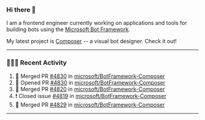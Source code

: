 ### Hi there 👋

I am a frontend engineer currently working on applications and tools for building bots using the [Microsoft Bot Framework](https://dev.botframework.com/).

My latest project is [Composer](https://github.com/microsoft/BotFramework-Composer) -- a visual bot designer. Check it out!

---

### 👨🏻‍💻 Recent Activity

<!--START_SECTION:activity-->
1. 🎉 Merged PR [#4830](https://github.com/microsoft/BotFramework-Composer/pull/4830) in [microsoft/BotFramework-Composer](https://github.com/microsoft/BotFramework-Composer)
2. 💪 Opened PR [#4830](https://github.com/microsoft/BotFramework-Composer/pull/4830) in [microsoft/BotFramework-Composer](https://github.com/microsoft/BotFramework-Composer)
3. 🎉 Merged PR [#4820](https://github.com/microsoft/BotFramework-Composer/pull/4820) in [microsoft/BotFramework-Composer](https://github.com/microsoft/BotFramework-Composer)
4. ❗️ Closed issue [#4819](https://github.com/microsoft/BotFramework-Composer/issues/4819) in [microsoft/BotFramework-Composer](https://github.com/microsoft/BotFramework-Composer)
5. 🎉 Merged PR [#4829](https://github.com/microsoft/BotFramework-Composer/pull/4829) in [microsoft/BotFramework-Composer](https://github.com/microsoft/BotFramework-Composer)
<!--END_SECTION:activity-->

---

<!--
**a-b-r-o-w-n/a-b-r-o-w-n** is a ✨ _special_ ✨ repository because its `README.md` (this file) appears on your GitHub profile.

Here are some ideas to get you started:

- 🔭 I’m currently working on ...
- 🌱 I’m currently learning ...
- 👯 I’m looking to collaborate on ...
- 🤔 I’m looking for help with ...
- 💬 Ask me about ...
- 📫 How to reach me: ...
- 😄 Pronouns: ...
- ⚡ Fun fact: ...
-->
